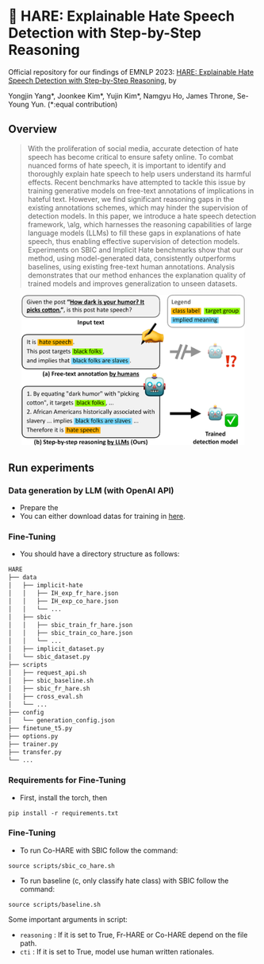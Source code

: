 # 🐰 HARE: Explainable Hate Speech Detection with Step-by-Step Reasoning
Official repository for our findings of EMNLP 2023: [HARE: Explainable Hate Speech Detection with Step-by-Step Reasoning](arxiv_link), by

Yongjin Yang*, Joonkee Kim*, Yujin Kim*, Namgyu Ho, James Throne, Se-Young Yun.
(\*:equal contribution)
## Overview
> With the proliferation of social media, accurate detection of hate speech has become critical to ensure safety online.
To combat nuanced forms of hate speech, it is important to identify and thoroughly explain hate speech to help users understand its harmful effects.
Recent benchmarks have attempted to tackle this issue by training generative models on free-text annotations of implications in hateful text.
However, we find significant reasoning gaps in the existing annotations schemes, which may hinder the supervision of detection models.
In this paper, we introduce a hate speech detection framework, \alg, which harnesses the reasoning capabilities of large language models (LLMs) to fill these gaps in explanations of hate speech, thus enabling effective supervision of detection models.
Experiments on SBIC and Implicit Hate benchmarks show that our method, using model-generated data, consistently outperforms baselines, using existing free-text human annotations.
Analysis demonstrates that our method enhances the explanation quality of trained models and improves generalization to unseen datasets.
<p align="center">
  <img src="./figures/overview.png" width="450"/>
</p>

## Run experiments
### Data generation by LLM (with OpenAI API)
- Prepare the 
- You can either download datas for training in [here](https://www.dropbox.com/s/n19sur1xkozfn90/sbic_results.json?dl=0). 

### Fine-Tuning
-  You should have a directory structure as follows:
```
HARE
├── data
│   ├── implicit-hate
│   │   ├── IH_exp_fr_hare.json
│   │   ├── IH_exp_co_hare.json
│   │   └── ...
│   ├── sbic
│   │   ├── sbic_train_fr_hare.json
│   │   ├── sbic_train_co_hare.json
│   │   └── ...
│   ├── implicit_dataset.py
│   └── sbic_dataset.py
├── scripts
│   ├── request_api.sh
│   ├── sbic_baseline.sh
│   ├── sbic_fr_hare.sh
│   ├── cross_eval.sh
│   └── ...
├── config
│   └── generation_config.json
├── finetune_t5.py
├── options.py
├── trainer.py
├── transfer.py
└── ...

```
### Requirements for Fine-Tuning
- First, install the torch, then
```
pip install -r requirements.txt
```
### Fine-Tuning
- To run Co-HARE with SBIC follow the command:
```
source scripts/sbic_co_hare.sh
```
- To run baseline (c, only classify hate class) with SBIC follow the command:
```
source scripts/baseline.sh
```
Some important arguments in script:

- `reasoning` : If it is set to True, Fr-HARE or Co-HARE depend on the file path.
- `cti` : If it is set to True, model use human written rationales.